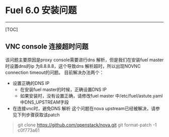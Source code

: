 # Fuel 6.0 安装问题

-----------------------------

[TOC]


## VNC console 连接超时问题
该问题主要原因是proxy console需要进行dns 解析，但是我们在安装fuel master时设置dns的ip 为8.8.8.8，这个导致dns 解析超时，所以出现NOVNC connection timeout的问题。 目前解决办法两个：

-  设置正确的DNS IP
	-  在安装fuel master的时候，正确设置DNS IP
	-  如果安装时，没有设置正确，请修改fuel master 中/etc/fuel/astute.yaml 中DNS_UPSTREAM字段
-  在连接vnc时，避免DNS 解析
这个问题在nova upstream已经被解决，请参见下列步骤获取该patch

>  git clone https://github.com/openstack/nova.git
>  git format-patch  -1 c0f773a61
